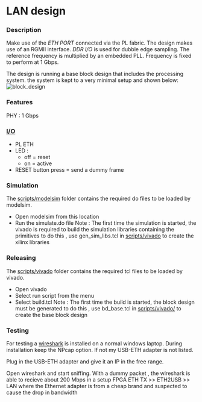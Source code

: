 # LAN design

### Description
Make use of the *ETH PORT* connected via the PL fabric. The design makes use of an RGMII interface.
*DDR I/O* is used for dubble edge sampling. The reference frequency is multiplied by an embedded PLL.
Frequency is fixed to perform at 1 Gbps. 

The design is running a base block design that includes the processing system. 
the system is kept to a very minimal setup and shown below:
![block_design](/img/bd_base.png)


### Features
PHY : 1 Gbps


### [I/O](constraints)
- PL ETH 
- LED : 
  - off = reset
  - on  = active
- RESET button press = send a dummy frame


### Simulation
The [scripts/modelsim](scripts/modelsim/) folder contains the required do files to be loaded by modelsim.
  - Open modelsim from this location 
  - Run the simulate.do file
Note : The first time the simulation is started, the vivado is required to build the simulation libraries containing the primitives
to do this , use gen_sim_libs.tcl in [scripts/vivado](scripts/vivado/) to create the xilinx libraries

### Releasing
The [scripts/vivado](scripts/vivado/) folder contains the required tcl files to be loaded by vivado.
  - Open vivado 
  - Select run script from the menu
  - Select build.tcl
Note : The first time the build is started, the block design must be generated
to do this , use bd_base.tcl in [scripts/vivado/](scripts/vivado/) to create the base block design

### Testing
For testing a [wireshark](https://www.wireshark.org/) is installed on a normal windows laptop.
During installation keep the NPcap option. If not my USB-ETH adapter is not listed.

Plug in the USB-ETH adapter and give it an IP in the free range.

Open wireshark and start sniffing.
With a dummy packet , the wireshark is able to recieve about 200 Mbps in a setup
FPGA ETH TX >> ETH2USB >> LAN 
where the Ethernet adapter is from a cheap brand and suspected to cause the drop in bandwidth